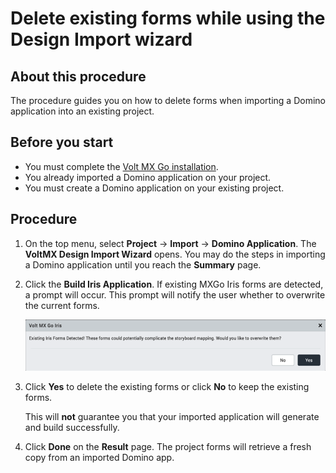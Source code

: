 # Delete existing forms while using the Design Import wizard

## About this procedure

The procedure guides you on how to delete forms when importing a Domino application into an existing project.

## Before you start

- You must complete the [Volt MX Go installation](../tutorials/installation.md).
- You already imported a Domino application on your project.
- You must create a Domino application on your existing project.


## Procedure

1. On the top menu, select **Project** &rarr; **Import** &rarr; **Domino Application**. The **VoltMX Design Import Wizard** opens. You may do the steps in importing a Domino application until you reach the  **Summary** page.

2. Click the **Build Iris Application**. If existing MXGo Iris forms are detected, a prompt will occur. This prompt will notify the user whether to overwrite the current forms.

    ![Screenshot](../assets/images/dideleteform.png)

3. Click **Yes** to delete the existing forms or click **No** to keep the existing forms.

    This will **not** guarantee you that your imported application will generate and build successfully.

5. Click **Done** on the **Result** page. The project forms will retrieve a fresh copy from an imported Domino app.

